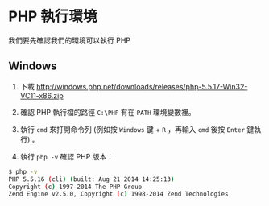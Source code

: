 # PHP 執行環境

我們要先確認我們的環境可以執行 PHP

## Windows



1. 下載 http://windows.php.net/downloads/releases/php-5.5.17-Win32-VC11-x86.zip

1. 確認 PHP 執行檔的路徑 `C:\PHP` 有在 `PATH` 環境變數裡。

1. 執行 `cmd` 來打開命令列  (例如按 `Windows` 鍵 + `R` ，再輸入 `cmd` 後按 `Enter` 鍵執行) 。

1. 執行 `php -v` 確認 PHP 版本：

 ```bash
$ php -v
PHP 5.5.16 (cli) (built: Aug 21 2014 14:25:13)
Copyright (c) 1997-2014 The PHP Group
Zend Engine v2.5.0, Copyright (c) 1998-2014 Zend Technologies
 ```


